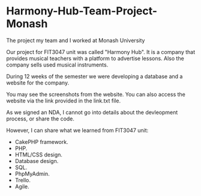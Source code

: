# Harmony-Hub-Team-Project-Monash
The project my team and I worked at Monash University

Our project for FIT3047 unit was called "Harmony Hub". It is a company that provides musical teachers with a platform
to advertise lessons. Also the company sells used musical instruments.

During 12 weeks of the semester we were developing a database and a website for the company. 

You may see the screenshots from the website. You can also access the website via the link provided in the link.txt
file.

As we signed an NDA, I cannot go into details about the devleopment process, or share the code.

However, I can share what we learned from FIT3047 unit:

- CakePHP framework.
- PHP.
- HTML/CSS design.
- Database design.
- SQL.
- PhpMyAdmin.
- Trello.
- Agile.
